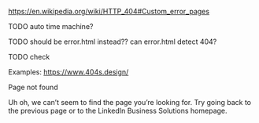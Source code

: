 

https://en.wikipedia.org/wiki/HTTP_404#Custom_error_pages




TODO auto time machine?

TODO should be error.html instead?? can error.html detect 404?

TODO check


Examples: https://www.404s.design/




Page not found


Uh oh, we can’t seem to find the page you’re looking for. Try going back to the previous page or to the LinkedIn Business Solutions homepage.
